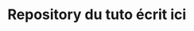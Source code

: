 # Repository du tuto écrit ici
[Authentification Facebook, twitter et google+]: https://tutocode.fr/blog/authentification-sociale-avec-laravel-et-socialite/46
